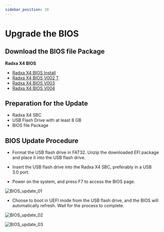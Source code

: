 ```yaml
---
sidebar_position: 10
---
```


# Upgrade the BIOS

## Download the BIOS file Package

**Radxa X4 BIOS**

- [Radxa X4 BIOS Install](https://rock.sh/x4-bios-update)
- [Radxa X4 BIOS V002 T](https://dl.radxa.com/x/x4/Radxa_X4_BIOS_V002_t.zip)
- [Radxa X4 BIOS V003](https://dl.radxa.com/x/x4/Radxa_X4_BIOS_V003.zip)
- [Radxa X4 BIOS V004](https://dl.radxa.com/x/x4/Radxa_X4_BIOS_V004.zip)

## Preparation for the Update

- Radxa X4 SBC
- USB Flash Drive with at least 8 GB
- BIOS file Package

## BIOS Update Procedure

- Format the USB flash drive in FAT32. Unzip the downloaded EFI package and place it into the USB flash drive.

- Insert the USB flash drive into the Radxa X4 SBC, preferably in a USB 3.0 port.

- Power on the system, and press F7 to access the BIOS page.

![BIOS_update_01](/img/x/x4/bios_update_01.webp)

- Choose to boot in UEFI mode from the USB flash drive, and the BIOS will automatically refresh. Wait for the process to complete.

![BIOS_update_02](/img/x/x4/bios_update_02.webp)

![BIOS_update_03](/img/x/x4/bios_update_03.webp)
